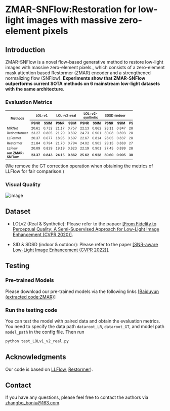 #  ZMAR-SNFlow:Restoration for low-light images with massive zero-element pixels


## Introduction
ZMAR-SNFlow is a novel flow-based generative method  to restore low-light images with massive zero-element pixels., which consists of  a zero-element mask attention based Restormer
 (ZMAR) encoder and a strengthened normalizing flow (SNFlow). **Experiments show that ZMAR-SNFlow outperforms current SOTA methods on 6 mainstream low-light datasets with the same architecture**. 

### Evaluation Metrics

<link rel="stylesheet" type="text/css" href="styles.css">

<table style="width: 80%; font-size: 10px;">
    <tr> 
        <th rowspan="2" class="top-bordered right-bordered">Methods </th>
        <th colspan="2" class="top-bordered right-bordered">LOL-v1</th>
        <th colspan="2" class="top-bordered right-bordered">LOL-v2-real</th>
        <th colspan="2" class="top-bordered right-bordered">LOL-v2-synthetic</th>
        <th colspan="2" class="top-bordered right-bordered">SDSD-indoor</th>
        <th colspan="2" class="top-bordered right-bordered">SDSD-outdoor</th>
        <th colspan="2" class="top-bordered right-bordered">SID</th>
    </tr>
    <tr>
        <th> PSNR </th> 
        <th class="right-bordered"> SSIM </th>
        <th> PSNR </th>
        <th class="right-bordered"> SSIM </th>
        <th> PSNR </th>
        <th class="right-bordered"> SSIM </th>
        <th> PSNR </th>
        <th class="right-bordered"> SSIM </th>
        <th> PSNR </th>
        <th class="right-bordered"> SSIM </th>
        <th> PSNR </th>
        <th class="right-bordered"> SSIM </th>  
    </tr>
    <tr>
        <td class="right-bordered"> MIRNet </td>
        <td> 20.61 </td>
        <td class="right-bordered"> 0.732 </td>
        <td> 21.17 </td>
        <td class="right-bordered"> 0.757 </td>
        <td> 22.13 </td>
        <td class="right-bordered"> 0.862 </td>
        <td> 28.11 </td>
        <td class="right-bordered"> 0.847 </td>
        <td> 28.83 </td>
        <td class="right-bordered"> 0.858 </td> 
        <td> 20.82 </td>
        <td class="right-bordered"> 0.605 </td> 
    </tr>
    <tr>
        <td class="right-bordered">  Retinexformer </td>
        <td> 23.27 </td>
        <td class="right-bordered"> 0.805 </td>
        <td> 21.29 </td>
        <td class="right-bordered"> 0.802 </td>
        <td> 24.73 </td>
        <td class="right-bordered"> 0.901 </td>
        <td> 30.08 </td>
        <td class="right-bordered"> 0.893 </td>
        <td> 28.85 </td>
        <td class="right-bordered"> 0.853 </td>
        <td> 21.75 </td>
        <td class="right-bordered"> 0.618 </td>
    </tr>
    <tr>
        <td class="right-bordered"> LLFormer </td>
        <td> 20.37 </td>
        <td class="right-bordered"> 0.677 </td>
        <td> 18.95 </td>
        <td class="right-bordered"> 0.697 </td>
        <td> 22.67 </td>
        <td class="right-bordered"> 0.814 </td>
        <td> 28.05 </td>
        <td class="right-bordered"> 0.837 </td>
        <td> 28.72 </td>
        <td class="right-bordered"> 0.849 </td>
        <td> 20.91 </td>
        <td class="right-bordered"> 0.582 </td>        
    </tr>
    <tr>
        <td class="right-bordered">  Restormer </td>
        <td> 21.84 </td>
        <td class="right-bordered"> 0.794 </td>
        <td> 21.70 </td>
        <td class="right-bordered"> 0.794 </td>
        <td> 24.02 </td>
        <td class="right-bordered"> 0.902 </td>
        <td> 29.15 </td>
        <td class="right-bordered"> 0.869 </td>
        <td> 27.56 </td>
        <td class="right-bordered"> 0.835 </td>
        <td> 21.16 </td>
        <td class="right-bordered"> 0.637 </td> 
    </tr>
    <tr>
        <td class="right-bordered"> LLFlow </td>
        <td> 20.09 </td>
        <td class="right-bordered"> 0.829 </td>
        <td> 19.19 </td>
        <td class="right-bordered"> 0.823 </td>
        <td> 22.19 </td>
        <td class="right-bordered"> 0.901 </td>
        <td> 27.45</td>
        <td class="right-bordered"> 0.899 </td>
        <td> 28.90 </td>
        <td class="right-bordered"> 0.869 </td>
        <td> 18.63 </td>
        <td class="right-bordered"> 0.609 </td>       
    </tr>
    <tr class="bottom-bordered bold-top-border">
        <td class="right-bordered "> <b>our ZMAR-SNFlow<b> </td>
        <td> <b>23.37<b> </td>
        <td class="right-bordered"> <b>0.843<b> </td>
        <td> <b>24.15<b> </td>
        <td class="right-bordered"> <b>0.862<b> </td>
        <td> <b>25.62<b> </td>
        <td class="right-bordered"> <b>0.928<b> </td>
        <td> <b>30.60<b> </td>
        <td class="right-bordered"> <b>0.905<b> </td>
        <td> <b>30.03<b> </td>
        <td class="right-bordered"> <b>0.876<b> </td>
        <td> <b>21.80<b> </td>
        <td class="right-bordered"> <b>0.638<b> </td>    
    </tr>

</table>
(We remove the GT correction operation when obtaining the metrics of LLFlow for fair comparison.)


### Visual Quality
![image](https://github.com/user-attachments/assets/302208de-f3bd-4727-b510-9cc278623287)




## Dataset

- LOLv2 (Real & Synthetic): Please refer to the papaer [[From Fidelity to Perceptual Quality: A Semi-Supervised Approach for Low-Light Image Enhancement (CVPR 2020)]](https://github.com/flyywh/CVPR-2020-Semi-Low-Light).

- SID & SDSD (indoor & outdoor): Please refer to the paper [[SNR-aware Low-Light Image Enhancement (CVPR 2022)]](https://github.com/dvlab-research/SNR-Aware-Low-Light-Enhance).




## Testing

### Pre-trained Models

Please download our pre-trained models via the following links [[Baiduyun (extracted code:ZMAR)]](https://pan.baidu.com/s/1snS9TcNhav1nYnjTeAUpoA?pwd=ZMAR ) 

### Run the testing code 

You can test the model with paired data and obtain the evaluation metrics. You need to specify the data path ```dataroot_LR```, ```dataroot_GT```, and model path ```model_path``` in the config file. Then run
```bash
python test_LOLv1_v2_real.py
```


## Acknowledgments
Our code is based on [LLFlow](https://github.com/wyf0912/LLFlow), [Restormer](https://github.com/swz30/Restormer)).

## Contact
If you have any questions, please feel free to contact the authors via [zhangbo_boniu@163.com](zhangbo_boniu@163.com).
